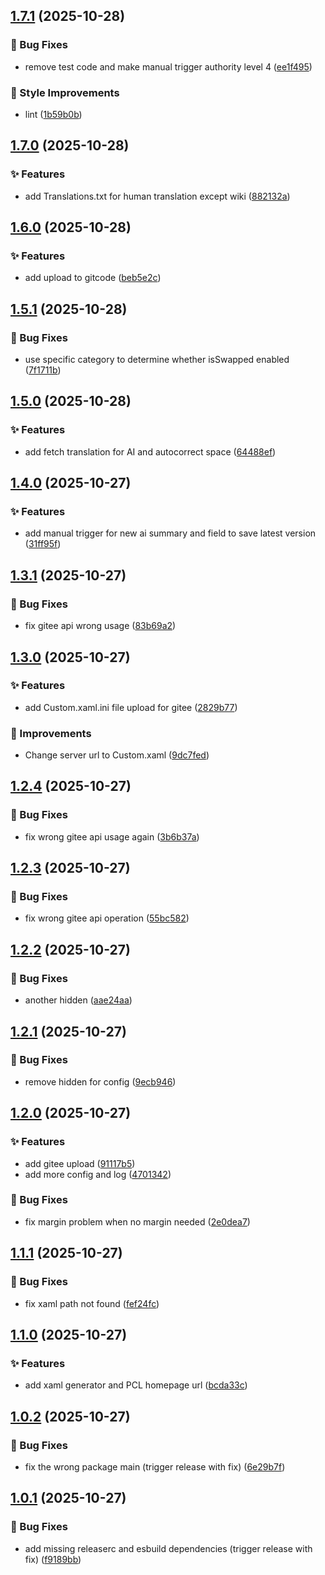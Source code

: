 ## [1.7.1](https://github.com/pynickle/koishi-plugin-minecraft-notifier/compare/v1.7.0...v1.7.1) (2025-10-28)

### 🐛 Bug Fixes

* remove test code and make manual trigger authority level 4 ([ee1f495](https://github.com/pynickle/koishi-plugin-minecraft-notifier/commit/ee1f495e9a6dd2c2337e5d62edd63c342593ab56))

### 💄 Style Improvements

* lint ([1b59b0b](https://github.com/pynickle/koishi-plugin-minecraft-notifier/commit/1b59b0b133eb7beeeb6786088cb51f0ec826ca4e))

## [1.7.0](https://github.com/pynickle/koishi-plugin-minecraft-notifier/compare/v1.6.0...v1.7.0) (2025-10-28)

### ✨ Features

* add Translations.txt for human translation except wiki ([882132a](https://github.com/pynickle/koishi-plugin-minecraft-notifier/commit/882132aa8d012fdd10521ab4f3f17143fda4ec6f))

## [1.6.0](https://github.com/pynickle/koishi-plugin-minecraft-notifier/compare/v1.5.1...v1.6.0) (2025-10-28)

### ✨ Features

* add upload to gitcode ([beb5e2c](https://github.com/pynickle/koishi-plugin-minecraft-notifier/commit/beb5e2cacaec15370a2affbb8f027db3f6bb808b))

## [1.5.1](https://github.com/pynickle/koishi-plugin-minecraft-notifier/compare/v1.5.0...v1.5.1) (2025-10-28)

### 🐛 Bug Fixes

* use specific category to determine whether isSwapped enabled ([7f1711b](https://github.com/pynickle/koishi-plugin-minecraft-notifier/commit/7f1711bdf942b0c4c563a0e776d30a5ff00f5b1a))

## [1.5.0](https://github.com/pynickle/koishi-plugin-minecraft-notifier/compare/v1.4.0...v1.5.0) (2025-10-28)

### ✨ Features

* add fetch translation for AI and autocorrect space ([64488ef](https://github.com/pynickle/koishi-plugin-minecraft-notifier/commit/64488ef975b38c350c10dfd451de5d857cdb35bd))

## [1.4.0](https://github.com/pynickle/koishi-plugin-minecraft-notifier/compare/v1.3.1...v1.4.0) (2025-10-27)

### ✨ Features

* add manual trigger for new ai summary and field to save latest version ([31ff95f](https://github.com/pynickle/koishi-plugin-minecraft-notifier/commit/31ff95f34e0bd9eba9368ebc3c6e77cbb0693980))

## [1.3.1](https://github.com/pynickle/koishi-plugin-minecraft-notifier/compare/v1.3.0...v1.3.1) (2025-10-27)

### 🐛 Bug Fixes

* fix gitee api wrong usage ([83b69a2](https://github.com/pynickle/koishi-plugin-minecraft-notifier/commit/83b69a2cb61576160737c6dd3fbde24936c5611a))

## [1.3.0](https://github.com/pynickle/koishi-plugin-minecraft-notifier/compare/v1.2.4...v1.3.0) (2025-10-27)

### ✨ Features

* add Custom.xaml.ini file upload for gitee ([2829b77](https://github.com/pynickle/koishi-plugin-minecraft-notifier/commit/2829b777f35603e39c51afc519b8bb1370f84430))

### 🚀 Improvements

* Change server url to Custom.xaml ([9dc7fed](https://github.com/pynickle/koishi-plugin-minecraft-notifier/commit/9dc7fed088be7fa1a5df9e9af6df97e2dadb976e))

## [1.2.4](https://github.com/pynickle/koishi-plugin-minecraft-notifier/compare/v1.2.3...v1.2.4) (2025-10-27)

### 🐛 Bug Fixes

* fix wrong gitee api usage again ([3b6b37a](https://github.com/pynickle/koishi-plugin-minecraft-notifier/commit/3b6b37a916b50a5b538f40ef5cb4e6eeb7994038))

## [1.2.3](https://github.com/pynickle/koishi-plugin-minecraft-notifier/compare/v1.2.2...v1.2.3) (2025-10-27)

### 🐛 Bug Fixes

* fix wrong gitee api operation ([55bc582](https://github.com/pynickle/koishi-plugin-minecraft-notifier/commit/55bc582430e43dd45a74cb177bf737de31ff7218))

## [1.2.2](https://github.com/pynickle/koishi-plugin-minecraft-notifier/compare/v1.2.1...v1.2.2) (2025-10-27)

### 🐛 Bug Fixes

* another hidden ([aae24aa](https://github.com/pynickle/koishi-plugin-minecraft-notifier/commit/aae24aab7656ba0598cd1f0694d1bd79d0b55f8c))

## [1.2.1](https://github.com/pynickle/koishi-plugin-minecraft-notifier/compare/v1.2.0...v1.2.1) (2025-10-27)

### 🐛 Bug Fixes

* remove hidden for config ([9ecb946](https://github.com/pynickle/koishi-plugin-minecraft-notifier/commit/9ecb94632d347b2032289ddb99e4de6ff67ad3ce))

## [1.2.0](https://github.com/pynickle/koishi-plugin-minecraft-notifier/compare/v1.1.1...v1.2.0) (2025-10-27)

### ✨ Features

* add gitee upload ([91117b5](https://github.com/pynickle/koishi-plugin-minecraft-notifier/commit/91117b5729566b0922400cf1472d605d259bd4d6))
* add more config and log ([4701342](https://github.com/pynickle/koishi-plugin-minecraft-notifier/commit/47013426e81bbc27668bd22c1754afd8cb099798))

### 🐛 Bug Fixes

* fix margin problem when no margin needed ([2e0dea7](https://github.com/pynickle/koishi-plugin-minecraft-notifier/commit/2e0dea74699656ea31bcbc301bbc52c6bb54c8f1))

## [1.1.1](https://github.com/pynickle/koishi-plugin-minecraft-notifier/compare/v1.1.0...v1.1.1) (2025-10-27)

### 🐛 Bug Fixes

* fix xaml path not found ([fef24fc](https://github.com/pynickle/koishi-plugin-minecraft-notifier/commit/fef24fcf0eebab2786c147a2fe159166cafa8dad))

## [1.1.0](https://github.com/pynickle/koishi-plugin-minecraft-notifier/compare/v1.0.2...v1.1.0) (2025-10-27)

### ✨ Features

* add xaml generator and PCL homepage url ([bcda33c](https://github.com/pynickle/koishi-plugin-minecraft-notifier/commit/bcda33ca73e373970a18c96d31bf3e46194ea43d))

## [1.0.2](https://github.com/pynickle/koishi-plugin-minecraft-notifier/compare/v1.0.1...v1.0.2) (2025-10-27)

### 🐛 Bug Fixes

* fix the wrong package main (trigger release with fix) ([6e29b7f](https://github.com/pynickle/koishi-plugin-minecraft-notifier/commit/6e29b7f75f1a6c291e4015b310447defce0a8e27))

## [1.0.1](https://github.com/pynickle/koishi-plugin-minecraft-notifier/compare/v1.0.0...v1.0.1) (2025-10-27)

### 🐛 Bug Fixes

* add missing releaserc and esbuild dependencies (trigger release with fix) ([f9189bb](https://github.com/pynickle/koishi-plugin-minecraft-notifier/commit/f9189bb255135b83904122922ae00d8717c0447b))
